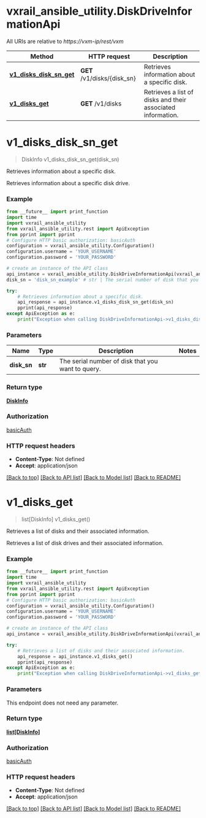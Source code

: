 # vxrail_ansible_utility.DiskDriveInformationApi

All URIs are relative to *https://vxm-ip/rest/vxm*

Method | HTTP request | Description
------------- | ------------- | -------------
[**v1_disks_disk_sn_get**](DiskDriveInformationApi.md#v1_disks_disk_sn_get) | **GET** /v1/disks/{disk_sn} | Retrieves information about a specific disk.
[**v1_disks_get**](DiskDriveInformationApi.md#v1_disks_get) | **GET** /v1/disks | Retrieves a list of disks and their associated information.

# **v1_disks_disk_sn_get**
> DiskInfo v1_disks_disk_sn_get(disk_sn)

Retrieves information about a specific disk.

Retrieves information about a specific disk drive.

### Example
```python
from __future__ import print_function
import time
import vxrail_ansible_utility
from vxrail_ansible_utility.rest import ApiException
from pprint import pprint
# Configure HTTP basic authorization: basicAuth
configuration = vxrail_ansible_utility.Configuration()
configuration.username = 'YOUR_USERNAME'
configuration.password = 'YOUR_PASSWORD'

# create an instance of the API class
api_instance = vxrail_ansible_utility.DiskDriveInformationApi(vxrail_ansible_utility.ApiClient(configuration))
disk_sn = 'disk_sn_example' # str | The serial number of disk that you want to query.

try:
    # Retrieves information about a specific disk.
    api_response = api_instance.v1_disks_disk_sn_get(disk_sn)
    pprint(api_response)
except ApiException as e:
    print("Exception when calling DiskDriveInformationApi->v1_disks_disk_sn_get: %s\n" % e)
```

### Parameters

Name | Type | Description  | Notes
------------- | ------------- | ------------- | -------------
 **disk_sn** | **str**| The serial number of disk that you want to query. | 

### Return type

[**DiskInfo**](DiskInfo.md)

### Authorization

[basicAuth](../README.md#basicAuth)

### HTTP request headers

 - **Content-Type**: Not defined
 - **Accept**: application/json

[[Back to top]](#) [[Back to API list]](../README.md#documentation-for-api-endpoints) [[Back to Model list]](../README.md#documentation-for-models) [[Back to README]](../README.md)

# **v1_disks_get**
> list[DiskInfo] v1_disks_get()

Retrieves a list of disks and their associated information.

Retrieves a list of disk drives and their associated information.

### Example
```python
from __future__ import print_function
import time
import vxrail_ansible_utility
from vxrail_ansible_utility.rest import ApiException
from pprint import pprint
# Configure HTTP basic authorization: basicAuth
configuration = vxrail_ansible_utility.Configuration()
configuration.username = 'YOUR_USERNAME'
configuration.password = 'YOUR_PASSWORD'

# create an instance of the API class
api_instance = vxrail_ansible_utility.DiskDriveInformationApi(vxrail_ansible_utility.ApiClient(configuration))

try:
    # Retrieves a list of disks and their associated information.
    api_response = api_instance.v1_disks_get()
    pprint(api_response)
except ApiException as e:
    print("Exception when calling DiskDriveInformationApi->v1_disks_get: %s\n" % e)
```

### Parameters
This endpoint does not need any parameter.

### Return type

[**list[DiskInfo]**](DiskInfo.md)

### Authorization

[basicAuth](../README.md#basicAuth)

### HTTP request headers

 - **Content-Type**: Not defined
 - **Accept**: application/json

[[Back to top]](#) [[Back to API list]](../README.md#documentation-for-api-endpoints) [[Back to Model list]](../README.md#documentation-for-models) [[Back to README]](../README.md)


